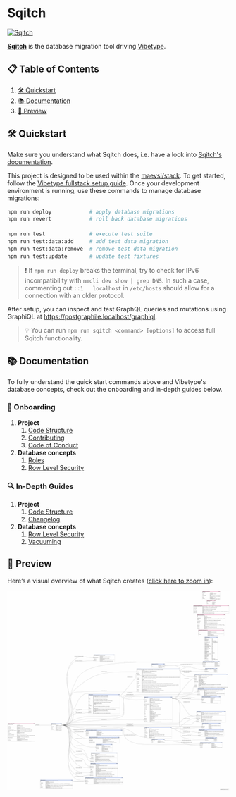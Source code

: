 # Sqitch

[<img src="https://sqitch.org/img/sqitch-logo.svg" alt="Sqitch" width="1000"/>](https://sqitch.org/)

**[Sqitch](https://sqitch.org/)** is the database migration tool driving [Vibetype](https://github.com/maevsi/vibetype).


## 📋 Table of Contents

1. [🛠️ Quickstart](#🛠️-quickstart)
2. [📚 Documentation](#📚-documentation)
3. [🚀 Preview](#🚀-preview)


## 🛠️ Quickstart

Make sure you understand what Sqitch does, i.e. have a look into [Sqitch's documentation](https://sqitch.org/docs/).

This project is designed to be used within the [maevsi/stack](https://github.com/maevsi/stack).
To get started, follow the [Vibetype fullstack setup guide](https://github.com/maevsi/vibetype/blob/main/README.md#fullstack).
Once your development environment is running, use these commands to manage database migrations:

```sh
npm run deploy            # apply database migrations
npm run revert            # roll back database migrations

npm run test              # execute test suite
npm run test:data:add     # add test data migration
npm run test:data:remove  # remove test data migration
npm run test:update       # update test fixtures
```

> ❗ If `npm run deploy` breaks the terminal, try to check for IPv6 incompatibility with `nmcli dev show | grep DNS`. In such a case, commenting out  `::1   localhost` in `/etc/hosts` should allow for a connection with an older protocol.

After setup, you can inspect and test GraphQL queries and mutations using GraphiQL at https://postgraphile.localhost/graphiql.

> 💡 You can run `npm run sqitch <command> [options]` to access full Sqitch functionality.

<!-- TODO: Add a way to inspect the schema without launching the full maevsi/stack. -->

## 📚 Documentation

To fully understand the quick start commands above and Vibetype's database concepts, check out the onboarding and in-depth guides below.

### 🧭 Onboarding

1. **Project**
    1. [Code Structure](./docs/onboarding/project.md)
    1. [Contributing](./CONTRIBUTING.md)
    1. [Code of Conduct](./CODE_OF_CONDUCT.md)
1. **Database concepts**
    1. [Roles](./docs/onboarding/database/roles.md)
    1. [Row Level Security](./docs/onboarding/database/row_level_security.md)

### 🔍 In-Depth Guides

1. **Project**
    1. [Code Structure](./docs/advanced/project.md)
    1. [Changelog](./CHANGELOG.md)
1. **Database concepts**
    1. [Row Level Security](./docs/advanced/database/row_level_security.md)
    1. [Vacuuming](./docs/advanced/database/vacuum.md)

## 🚀 Preview

Here’s a visual overview of what Sqitch creates ([click here to zoom in](https://raw.githubusercontent.com/maevsi/sqitch/refs/heads/main/docs/resources/graph.png)):

[<img src="./docs/resources/graph.png" alt="Database Schema" width="1000"/>](./docs/resources/graph.png)
